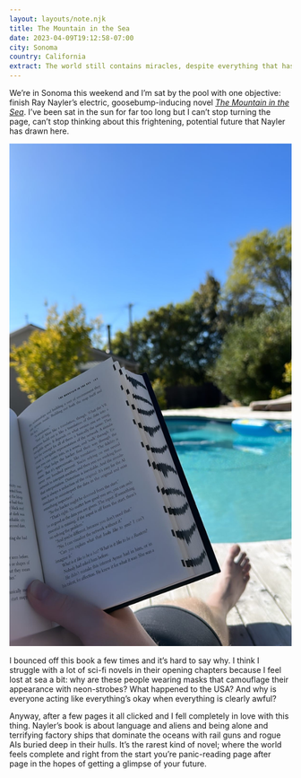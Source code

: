 ```yaml
---
layout: layouts/note.njk
title: The Mountain in the Sea
date: 2023-04-09T19:12:58-07:00
city: Sonoma
country: California
extract: The world still contains miracles, despite everything that has been done to it.
---
```


We’re in Sonoma this weekend and I’m sat by the pool with one objective: finish Ray Nayler’s electric, goosebump-inducing novel [_The Mountain in the Sea_](https://bookshop.org/p/books/the-mountain-in-the-sea-ray-nayler/17839986?ean=9780374605957). I’ve been sat in the sun for far too long but I can’t stop turning the page, can’t stop thinking about this frightening, potential future that Nayler has drawn here.

![](/images/the-mountain-in-the-sea.JPG)

I bounced off this book a few times and it’s hard to say why. I think I struggle with a lot of sci-fi novels in their opening chapters because I feel lost at sea a bit: why are these people wearing masks that camouflage their appearance with neon-strobes? What happened to the USA? And why is everyone acting like everything’s okay when everything is clearly awful?

Anyway, after a few pages it all clicked and I fell completely in love with this thing. Nayler’s book is about language and aliens and being alone and terrifying factory ships that dominate the oceans with rail guns and rogue AIs buried deep in their hulls. It’s the rarest kind of novel; where the world feels complete and right from the start you’re panic-reading page after page in the hopes of getting a glimpse of your future.
